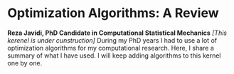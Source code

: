 # Optimization Algorithms: A Review
__Reza Javidi, PhD Candidate in Computational Statistical Mechanics__
_[This kerenel is under cunstruction]_
During my PhD years I had to use a lot of optimization algorithms for my computational research. Here, I share a summary of what I have used. I will keep adding algorithms to this kernel one by one.

